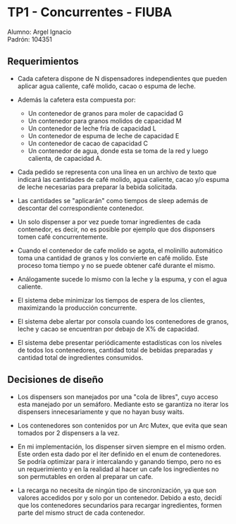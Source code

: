 # TP1 - Concurrentes - FIUBA

Alumno: Argel Ignacio  
Padrón: 104351

## Requerimientos

- Cada cafetera dispone de N dispensadores independientes que pueden aplicar agua caliente, café molido, cacao o espuma de leche.

- Además la cafetera esta compuesta por:

    - Un contenedor de granos para moler de capacidad G
    - Un contenedor para granos molidos de capacidad M
    - Un contenedor de leche fría de capacidad L
    - Un contenedor de espuma de leche de capacidad E
    - Un contenedor de cacao de capacidad C
    - Un contenedor de agua, donde esta se toma de la red y luego calienta, de capacidad A.

- Cada pedido se representa con una línea en un archivo de texto que indicará las cantidades de café molido, agua caliente, cacao y/o espuma de leche necesarias para preparar la bebida solicitada.

- Las cantidades se "aplicarán" como tiempos de sleep además de descontar del correspondiente contenedor.

- Un solo dispenser a por vez puede tomar ingredientes de cada contenedor, es decir, no es posible por ejemplo que dos disponsers tomen café concurrentemente.

- Cuando el contenedor de cafe molido se agota, el molinillo automático toma una cantidad de granos y los convierte en café molido. Este proceso toma tiempo y no se puede obtener café durante el mismo.

- Análogamente sucede lo mismo con la leche y la espuma, y con el agua caliente.

- El sistema debe minimizar los tiempos de espera de los clientes, maximizando la producción concurrente.

- El sistema debe alertar por consola cuando los contenedores de granos, leche y cacao se encuentran por debajo de X% de capacidad.

- El sistema debe presentar periódicamente estadísticas con los niveles de todos los contenedores, cantidad total de bebidas preparadas y cantidad total de ingredientes consumidos.

## Decisiones de diseño

- Los dispensers son manejados por una "cola de libres", cuyo acceso esta manejado por un semáforo. Mediante esto se garantiza no iterar los dispensers innecesariamente y que no hayan busy waits.

- Los contenedores son contenidos por un Arc Mutex, que evita que sean tomados por 2 dispensers a la vez.

- En mi implementación, los dispenser sirven siempre en el mismo orden. Este orden esta dado por el iter definido en el enum de contenedores. Se podría optimizar para ir intercalando y ganando tiempo, pero no es un requerimiento y en la realidad al hacer un cafe los ingredientes no son permutables en orden al preparar un cafe.

- La recarga no necesita de ningún tipo de sincronización, ya que son valores accedidos por y solo por un contenedor. Debido a esto, decidí que los contenedores secundarios para recargar ingredientes, formen parte del mismo struct de cada contenedor.
